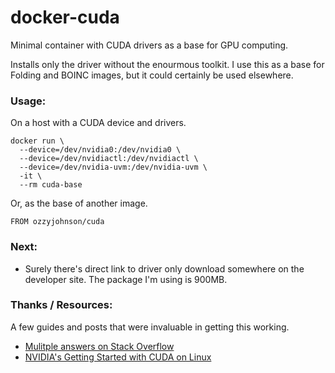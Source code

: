 docker-cuda
===========

Minimal container with CUDA drivers as a base for GPU computing.

Installs only the driver without the enourmous toolkit. I use this as a base for Folding and BOINC images, but it could certainly be used elsewhere.

### Usage:

On a host with a CUDA device and drivers.

	docker run \
	  --device=/dev/nvidia0:/dev/nvidia0 \
	  --device=/dev/nvidiactl:/dev/nvidiactl \
	  --device=/dev/nvidia-uvm:/dev/nvidia-uvm \
	  -it \
	  --rm cuda-base

Or, as the base of another image.

	FROM ozzyjohnson/cuda

### Next:

- Surely there's direct link to driver only download somewhere on the developer site. The package I'm using is 900MB.

### Thanks / Resources:

A few guides and posts that were invaluable in getting this working.

- [Mulitple answers on Stack Overflow](http://stackoverflow.com/questions/25185405/using-gpu-from-a-docker-container)
- [NVIDIA's Getting Started with CUDA on Linux](http://developer.download.nvidia.com/compute/cuda/6_5/rel/docs/CUDA_Getting_Started_Linux.pdf)

